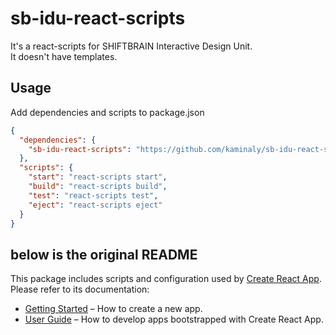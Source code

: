 # sb-idu-react-scripts

It's a react-scripts for SHIFTBRAIN Interactive Design Unit.  
It doesn't have templates.


## Usage
Add dependencies and scripts to package.json
``` json
{
  "dependencies": {
    "sb-idu-react-scripts": "https://github.com/kaminaly/sb-idu-react-scripts.git"
  },
  "scripts": {
    "start": "react-scripts start",
    "build": "react-scripts build",
    "test": "react-scripts test",
    "eject": "react-scripts eject"
  }
}
```


## below is the original README

This package includes scripts and configuration used by [Create React App](https://github.com/facebook/create-react-app).<br>
Please refer to its documentation:

- [Getting Started](https://facebook.github.io/create-react-app/docs/getting-started) – How to create a new app.
- [User Guide](https://facebook.github.io/create-react-app/) – How to develop apps bootstrapped with Create React App.
